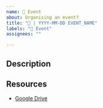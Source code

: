 ```yaml
---
name: 🎫 Event
about: Organising an event?
title: "🎫 | YYYY-MM-DD EVENT_NAME"
labels: "🎫 Event"
assignees: ""

---
```


## Description
<!--Describe the event here-->

## Resources
<!--List the existing resources on this project (plans, roadmaps, github repos, etc-->
<!--Create a folder in the [Shared Drive](https://drive.google.com/drive/folders/1nw6Zw8904Z75thZVGpgyZQeO7U-7UzlF) with the name "YYYY-MM-DD TITLE" and add any materials-->
- [Google Drive](ADD_LINK)

<!--TODO-->
<!--Assign the issue to the DRI-->
<!--Convert this issue into an Epic in ZenHub and set dates. Associate respective tasks to it using the Epic feature.-->
<!--In case the participation requires logistics handling, create a sibling issue at [protocol/event-management](https://github.com/protocol/event-management/issues)-->
